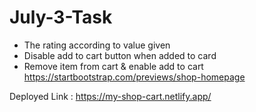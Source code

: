 # July-3-Task
* The rating according to value given 
* Disable add to cart button when added to card 
* Remove item from cart & enable add to cart https://startbootstrap.com/previews/shop-homepage

 Deployed Link : https://my-shop-cart.netlify.app/
